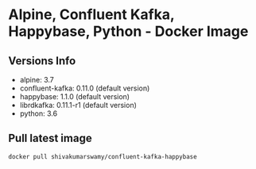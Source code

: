 Alpine, Confluent Kafka, Happybase, Python - Docker Image
=======================================================

Versions Info
-------------

* alpine: 3.7
* confluent-kafka: 0.11.0 (default version)
* happybase: 1.1.0 (default version)
* librdkafka: 0.11.1-r1 (default version)
* python: 3.6

Pull latest image
-----------------

`docker pull shivakumarswamy/confluent-kafka-happybase`

